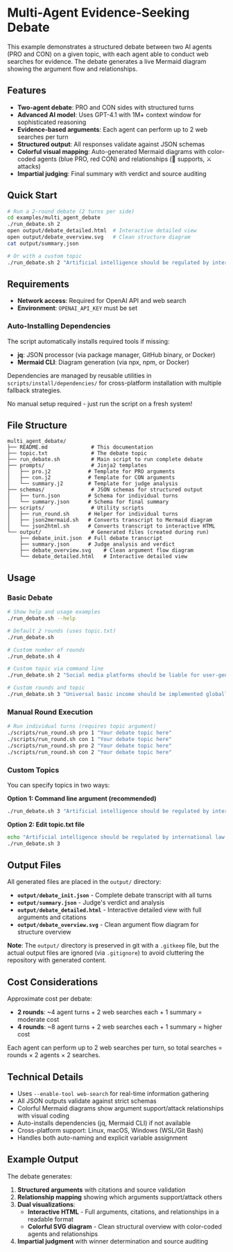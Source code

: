 # Multi-Agent Evidence-Seeking Debate

This example demonstrates a structured debate between two AI agents (PRO and CON) on a given topic, with each agent able to conduct web searches for evidence. The debate generates a live Mermaid diagram showing the argument flow and relationships.

## Features

- **Two-agent debate**: PRO and CON sides with structured turns
- **Advanced AI model**: Uses GPT-4.1 with 1M+ context window for sophisticated reasoning
- **Evidence-based arguments**: Each agent can perform up to 2 web searches per turn
- **Structured output**: All responses validate against JSON schemas
- **Colorful visual mapping**: Auto-generated Mermaid diagrams with color-coded agents (blue PRO, red CON) and relationships (🤝 supports, ⚔️ attacks)
- **Impartial judging**: Final summary with verdict and source auditing

## Quick Start

```bash
# Run a 2-round debate (2 turns per side)
cd examples/multi_agent_debate
./run_debate.sh 2
open output/debate_detailed.html  # Interactive detailed view
open output/debate_overview.svg   # Clean structure diagram
cat output/summary.json

# Or with a custom topic
./run_debate.sh 2 "Artificial intelligence should be regulated by international law"
```

## Requirements

- **Network access**: Required for OpenAI API and web search
- **Environment**: `OPENAI_API_KEY` must be set

### Auto-Installing Dependencies

The script automatically installs required tools if missing:

- **jq**: JSON processor (via package manager, GitHub binary, or Docker)
- **Mermaid CLI**: Diagram generation (via npx, npm, or Docker)

Dependencies are managed by reusable utilities in `scripts/install/dependencies/` for cross-platform installation with multiple fallback strategies.

No manual setup required - just run the script on a fresh system!

## File Structure

```
multi_agent_debate/
├── README.md              # This documentation
├── topic.txt              # The debate topic
├── run_debate.sh          # Main script to run complete debate
├── prompts/               # Jinja2 templates
│   ├── pro.j2            # Template for PRO arguments
│   ├── con.j2            # Template for CON arguments
│   └── summary.j2        # Template for judge analysis
├── schemas/               # JSON schemas for structured output
│   ├── turn.json         # Schema for individual turns
│   └── summary.json      # Schema for final summary
├── scripts/               # Utility scripts
│   ├── run_round.sh      # Helper for individual turns
│   ├── json2mermaid.sh   # Converts transcript to Mermaid diagram
│   └── json2html.sh      # Converts transcript to interactive HTML
└── output/                # Generated files (created during run)
    ├── debate_init.json  # Full debate transcript
    ├── summary.json      # Judge analysis and verdict
    ├── debate_overview.svg    # Clean argument flow diagram
    └── debate_detailed.html   # Interactive detailed view
```

## Usage

### Basic Debate

```bash
# Show help and usage examples
./run_debate.sh --help

# Default 2 rounds (uses topic.txt)
./run_debate.sh

# Custom number of rounds
./run_debate.sh 4

# Custom topic via command line
./run_debate.sh 2 "Social media platforms should be liable for user-generated content"

# Custom rounds and topic
./run_debate.sh 3 "Universal basic income should be implemented globally"
```

### Manual Round Execution

```bash
# Run individual turns (requires topic argument)
./scripts/run_round.sh pro 1 "Your debate topic here"
./scripts/run_round.sh con 1 "Your debate topic here"
./scripts/run_round.sh pro 2 "Your debate topic here"
./scripts/run_round.sh con 2 "Your debate topic here"
```

### Custom Topics

You can specify topics in two ways:

**Option 1: Command line argument (recommended)**

```bash
./run_debate.sh 3 "Artificial intelligence should be regulated by international law"
```

**Option 2: Edit topic.txt file**

```bash
echo "Artificial intelligence should be regulated by international law." > topic.txt
./run_debate.sh 3
```

## Output Files

All generated files are placed in the `output/` directory:

- **`output/debate_init.json`** - Complete debate transcript with all turns
- **`output/summary.json`** - Judge's verdict and analysis
- **`output/debate_detailed.html`** - Interactive detailed view with full arguments and citations
- **`output/debate_overview.svg`** - Clean argument flow diagram for structure overview

**Note**: The `output/` directory is preserved in git with a `.gitkeep` file, but the actual output files are ignored (via `.gitignore`) to avoid cluttering the repository with generated content.

## Cost Considerations

Approximate cost per debate:

- **2 rounds**: ~4 agent turns + 2 web searches each + 1 summary = moderate cost
- **4 rounds**: ~8 agent turns + 2 web searches each + 1 summary = higher cost

Each agent can perform up to 2 web searches per turn, so total searches = rounds × 2 agents × 2 searches.

## Technical Details

- Uses `--enable-tool web-search` for real-time information gathering
- All JSON outputs validate against strict schemas
- Colorful Mermaid diagrams show argument support/attack relationships with visual coding
- Auto-installs dependencies (jq, Mermaid CLI) if not available
- Cross-platform support: Linux, macOS, Windows (WSL/Git Bash)
- Handles both auto-naming and explicit variable assignment

## Example Output

The debate generates:

1. **Structured arguments** with citations and source validation
2. **Relationship mapping** showing which arguments support/attack others
3. **Dual visualizations**:
   - **Interactive HTML** - Full arguments, citations, and relationships in a readable format
   - **Colorful SVG diagram** - Clean structural overview with color-coded agents and relationships
4. **Impartial judgment** with winner determination and source auditing
